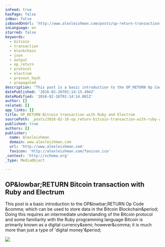 ```yaml
---
inFeed: true
hasPage: false
inNav: false
isBasedOnUrl: 'http://www.alexleishman.com/posts/op-return-transactions/'
inLanguage: en
starred: false
keywords:
  - bitcoin
  - transaction
  - blockchain
  - json
  - output
  - op_return
  - protocol
  - electrum
  - prevout_hash
  - propagated
description: "This post is a basic introduction to the OP_RETURN Op Code , which can be used to store data in the Bitcoin Blockchain. Doing this requires an intermediate understanding of the Bitcoin protocol and some familiarity with the Ruby programming language Bitcoin is primarily known as a digital currency; however, it is much more than just a type of 'digital money'."
datePublished: '2016-02-26T01:14:15.494Z'
dateModified: '2016-02-26T01:14:14.001Z'
author: []
related: []
app_links: []
title: OP_RETURN Bitcoin transaction with Ruby and Electrum
sourcePath: _posts/2016-02-16-op_return-bitcoin-transaction-with-ruby-and-electrum.md
published: true
authors: []
publisher:
  name: Alexleishman
  domain: www.alexleishman.com
  url: 'http://www.alexleishman.com'
  favicon: 'http://alexleishman.com/favicon.ico'
_context: 'http://schema.org'
_type: MediaObject

---
```

<article style=""><h1>OP&amp;lowbar;RETURN Bitcoin transaction with Ruby and Electrum</h1><p>This post is a basic introduction to the OP&amp;lowbar;RETURN Op Code &amp;comma; which can be used to store data in the Bitcoin Blockchain&amp;period; Doing this requires an intermediate understanding of the Bitcoin protocol and some familiarity with the Ruby programming language Bitcoin is primarily known as a digital currency&amp;semi; however&amp;comma; it is much more than just a type of 'digital money'&amp;period;</p></article>

![](https://the-grid-user-content.s3-us-west-2.amazonaws.com/af091e34-7720-4563-b221-263bcb509795.png)